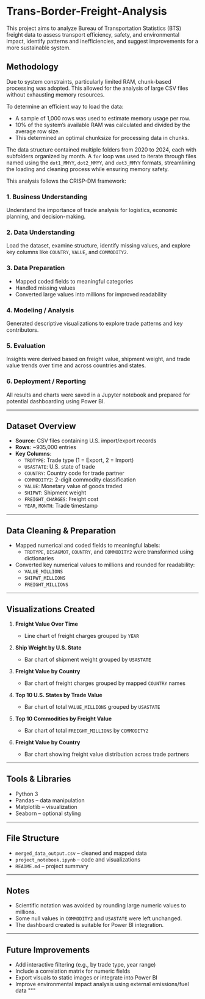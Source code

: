 # Trans-Border-Freight-Analysis
This project aims to analyze Bureau of Transportation Statistics (BTS) freight data to assess transport efficiency, safety, and environmental impact, identify patterns and inefficiencies, and suggest improvements for a more sustainable system.

## Methodology
Due to system constraints, particularly limited RAM, chunk-based processing was adopted. This allowed for the analysis of large CSV files without exhausting memory resources.

To determine an efficient way to load the data:
- A sample of 1,000 rows was used to estimate memory usage per row.
- 10% of the system’s available RAM was calculated and divided by the average row size.
- This determined an optimal chunksize for processing data in chunks.

The data structure contained multiple folders from 2020 to 2024, each with subfolders organized by month. A `for` loop was used to iterate through files named using the `dot1_MMYY`, `dot2_MMYY`, and `dot3_MMYY` formats, streamlining the loading and cleaning process while ensuring memory safety.

This analysis follows the CRISP-DM framework:

### 1. Business Understanding
Understand the importance of trade analysis for logistics, economic planning, and decision-making.

### 2. Data Understanding
Load the dataset, examine structure, identify missing values, and explore key columns like `COUNTRY`, `VALUE`, and `COMMODITY2`.

### 3. Data Preparation
- Mapped coded fields to meaningful categories
- Handled missing values
- Converted large values into millions for improved readability

### 4. Modeling / Analysis
Generated descriptive visualizations to explore trade patterns and key contributors.

### 5. Evaluation
Insights were derived based on freight value, shipment weight, and trade value trends over time and across countries and states.

### 6. Deployment / Reporting
All results and charts were saved in a Jupyter notebook and prepared for potential dashboarding using Power BI.

---

## Dataset Overview

- **Source**: CSV files containing U.S. import/export records
- **Rows**: ~935,000 entries
- **Key Columns**:
  - `TRDTYPE`: Trade type (1 = Export, 2 = Import)
  - `USASTATE`: U.S. state of trade
  - `COUNTRY`: Country code for trade partner
  - `COMMODITY2`: 2-digit commodity classification
  - `VALUE`: Monetary value of goods traded
  - `SHIPWT`: Shipment weight
  - `FREIGHT_CHARGES`: Freight cost
  - `YEAR`, `MONTH`: Trade timestamp

---

## Data Cleaning & Preparation

- Mapped numerical and coded fields to meaningful labels:
  - `TRDTYPE`, `DISAGMOT`, `COUNTRY`, and `COMMODITY2` were transformed using dictionaries
- Converted key numerical values to millions and rounded for readability:
  - `VALUE_MILLIONS`
  - `SHIPWT_MILLIONS`
  - `FREIGHT_MILLIONS`

---

## Visualizations Created

1. **Freight Value Over Time**
   - Line chart of freight charges grouped by `YEAR`

2. **Ship Weight by U.S. State**
   - Bar chart of shipment weight grouped by `USASTATE`

3. **Freight Value by Country**
   - Bar chart of freight charges grouped by mapped `COUNTRY` names

4. **Top 10 U.S. States by Trade Value**
   - Bar chart of total `VALUE_MILLIONS` grouped by `USASTATE`

5. **Top 10 Commodities by Freight Value**
   - Bar chart of total `FREIGHT_MILLIONS` by `COMMODITY2`

6. **Freight Value by Country**
   - Bar chart showing freight value distribution across trade partners

---

## Tools & Libraries

- Python 3
- Pandas – data manipulation
- Matplotlib – visualization
- Seaborn – optional styling

---

## File Structure

- `merged_data_output.csv` – cleaned and mapped data
- `project_notebook.ipynb` – code and visualizations
- `README.md` – project summary

---

## Notes

- Scientific notation was avoided by rounding large numeric values to millions.
- Some null values in `COMMODITY2` and `USASTATE` were left unchanged.
- The dashboard created is suitable for Power BI integration.

---

## Future Improvements

- Add interactive filtering (e.g., by trade type, year range)
- Include a correlation matrix for numeric fields
- Export visuals to static images or integrate into Power BI
- Improve environmental impact analysis using external emissions/fuel data
"""
